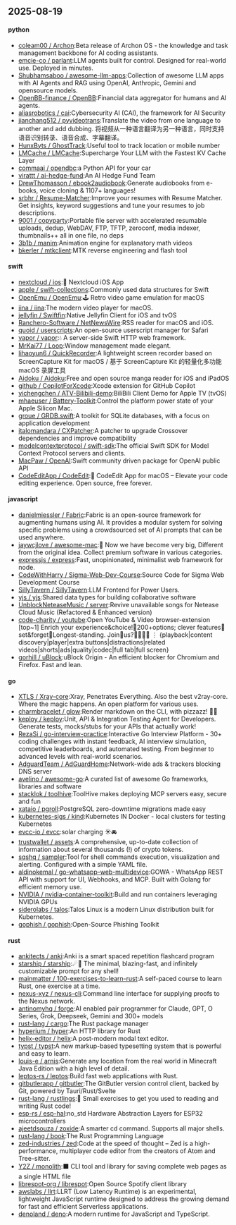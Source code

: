 ## 2025-08-19

#### python
* [coleam00 / Archon](https://github.com/coleam00/Archon):Beta release of Archon OS - the knowledge and task management backbone for AI coding assistants.
* [emcie-co / parlant](https://github.com/emcie-co/parlant):LLM agents built for control. Designed for real-world use. Deployed in minutes.
* [Shubhamsaboo / awesome-llm-apps](https://github.com/Shubhamsaboo/awesome-llm-apps):Collection of awesome LLM apps with AI Agents and RAG using OpenAI, Anthropic, Gemini and opensource models.
* [OpenBB-finance / OpenBB](https://github.com/OpenBB-finance/OpenBB):Financial data aggregator for humans and AI agents.
* [aliasrobotics / cai](https://github.com/aliasrobotics/cai):Cybersecurity AI (CAI), the framework for AI Security
* [jianchang512 / pyvideotrans](https://github.com/jianchang512/pyvideotrans):Translate the video from one language to another and add dubbing. 将视频从一种语言翻译为另一种语言，同时支持语音识别转录、语音合成、字幕翻译。
* [HunxByts / GhostTrack](https://github.com/HunxByts/GhostTrack):Useful tool to track location or mobile number
* [LMCache / LMCache](https://github.com/LMCache/LMCache):Supercharge Your LLM with the Fastest KV Cache Layer
* [commaai / opendbc](https://github.com/commaai/opendbc):a Python API for your car
* [virattt / ai-hedge-fund](https://github.com/virattt/ai-hedge-fund):An AI Hedge Fund Team
* [DrewThomasson / ebook2audiobook](https://github.com/DrewThomasson/ebook2audiobook):Generate audiobooks from e-books, voice cloning & 1107+ languages!
* [srbhr / Resume-Matcher](https://github.com/srbhr/Resume-Matcher):Improve your resumes with Resume Matcher. Get insights, keyword suggestions and tune your resumes to job descriptions.
* [9001 / copyparty](https://github.com/9001/copyparty):Portable file server with accelerated resumable uploads, dedup, WebDAV, FTP, TFTP, zeroconf, media indexer, thumbnails++ all in one file, no deps
* [3b1b / manim](https://github.com/3b1b/manim):Animation engine for explanatory math videos
* [bkerler / mtkclient](https://github.com/bkerler/mtkclient):MTK reverse engineering and flash tool

#### swift
* [nextcloud / ios](https://github.com/nextcloud/ios):📱 Nextcloud iOS App
* [apple / swift-collections](https://github.com/apple/swift-collections):Commonly used data structures for Swift
* [OpenEmu / OpenEmu](https://github.com/OpenEmu/OpenEmu):🕹 Retro video game emulation for macOS
* [iina / iina](https://github.com/iina/iina):The modern video player for macOS.
* [jellyfin / Swiftfin](https://github.com/jellyfin/Swiftfin):Native Jellyfin Client for iOS and tvOS
* [Ranchero-Software / NetNewsWire](https://github.com/Ranchero-Software/NetNewsWire):RSS reader for macOS and iOS.
* [quoid / userscripts](https://github.com/quoid/userscripts):An open-source userscript manager for Safari
* [vapor / vapor](https://github.com/vapor/vapor):💧 A server-side Swift HTTP web framework.
* [MrKai77 / Loop](https://github.com/MrKai77/Loop):Window management made elegant.
* [lihaoyun6 / QuickRecorder](https://github.com/lihaoyun6/QuickRecorder):A lightweight screen recorder based on ScreenCapture Kit for macOS / 基于 ScreenCapture Kit 的轻量化多功能 macOS 录屏工具
* [Aidoku / Aidoku](https://github.com/Aidoku/Aidoku):Free and open source manga reader for iOS and iPadOS
* [github / CopilotForXcode](https://github.com/github/CopilotForXcode):Xcode extension for GitHub Copilot
* [yichengchen / ATV-Bilibili-demo](https://github.com/yichengchen/ATV-Bilibili-demo):BiliBili Client Demo for Apple TV (tvOS)
* [mhaeuser / Battery-Toolkit](https://github.com/mhaeuser/Battery-Toolkit):Control the platform power state of your Apple Silicon Mac.
* [groue / GRDB.swift](https://github.com/groue/GRDB.swift):A toolkit for SQLite databases, with a focus on application development
* [italomandara / CXPatcher](https://github.com/italomandara/CXPatcher):A patcher to upgrade Crossover dependencies and improve compatibility
* [modelcontextprotocol / swift-sdk](https://github.com/modelcontextprotocol/swift-sdk):The official Swift SDK for Model Context Protocol servers and clients.
* [MacPaw / OpenAI](https://github.com/MacPaw/OpenAI):Swift community driven package for OpenAI public API
* [CodeEditApp / CodeEdit](https://github.com/CodeEditApp/CodeEdit):📝 CodeEdit App for macOS – Elevate your code editing experience. Open source, free forever.

#### javascript
* [danielmiessler / Fabric](https://github.com/danielmiessler/Fabric):Fabric is an open-source framework for augmenting humans using AI. It provides a modular system for solving specific problems using a crowdsourced set of AI prompts that can be used anywhere.
* [jaywcjlove / awesome-mac](https://github.com/jaywcjlove/awesome-mac): Now we have become very big, Different from the original idea. Collect premium software in various categories.
* [expressjs / express](https://github.com/expressjs/express):Fast, unopinionated, minimalist web framework for node.
* [CodeWithHarry / Sigma-Web-Dev-Course](https://github.com/CodeWithHarry/Sigma-Web-Dev-Course):Source Code for Sigma Web Development Course
* [SillyTavern / SillyTavern](https://github.com/SillyTavern/SillyTavern):LLM Frontend for Power Users.
* [yjs / yjs](https://github.com/yjs/yjs):Shared data types for building collaborative software
* [UnblockNeteaseMusic / server](https://github.com/UnblockNeteaseMusic/server):Revive unavailable songs for Netease Cloud Music (Refactored & Enhanced version)
* [code-charity / youtube](https://github.com/code-charity/youtube):Open YouTube & Video browser-extension [top~1] Enrich your experience&choice!🧰200+options; clever features📌set&forget📌Longest-standing. Join🧩us?👨‍👩‍👧‍👧 ⋮ {playback|content discovery|player|extra buttons|distractions|related videos|shorts|ads|quality|codec|full tab|full screen}
* [gorhill / uBlock](https://github.com/gorhill/uBlock):uBlock Origin - An efficient blocker for Chromium and Firefox. Fast and lean.

#### go
* [XTLS / Xray-core](https://github.com/XTLS/Xray-core):Xray, Penetrates Everything. Also the best v2ray-core. Where the magic happens. An open platform for various uses.
* [charmbracelet / glow](https://github.com/charmbracelet/glow):Render markdown on the CLI, with pizzazz! 💅🏻
* [keploy / keploy](https://github.com/keploy/keploy):Unit, API & Integration Testing Agent for Developers. Generate tests, mocks/stubs for your APIs that actually work!
* [RezaSi / go-interview-practice](https://github.com/RezaSi/go-interview-practice):Interactive Go Interview Platform - 30+ coding challenges with instant feedback, AI interview simulation, competitive leaderboards, and automated testing. From beginner to advanced levels with real-world scenarios.
* [AdguardTeam / AdGuardHome](https://github.com/AdguardTeam/AdGuardHome):Network-wide ads & trackers blocking DNS server
* [avelino / awesome-go](https://github.com/avelino/awesome-go):A curated list of awesome Go frameworks, libraries and software
* [stacklok / toolhive](https://github.com/stacklok/toolhive):ToolHive makes deploying MCP servers easy, secure and fun
* [xataio / pgroll](https://github.com/xataio/pgroll):PostgreSQL zero-downtime migrations made easy
* [kubernetes-sigs / kind](https://github.com/kubernetes-sigs/kind):Kubernetes IN Docker - local clusters for testing Kubernetes
* [evcc-io / evcc](https://github.com/evcc-io/evcc):solar charging ☀️🚘
* [trustwallet / assets](https://github.com/trustwallet/assets):A comprehensive, up-to-date collection of information about several thousands (!) of crypto tokens.
* [sqshq / sampler](https://github.com/sqshq/sampler):Tool for shell commands execution, visualization and alerting. Configured with a simple YAML file.
* [aldinokemal / go-whatsapp-web-multidevice](https://github.com/aldinokemal/go-whatsapp-web-multidevice):GOWA - WhatsApp REST API with support for UI, Webhooks, and MCP. Built with Golang for efficient memory use.
* [NVIDIA / nvidia-container-toolkit](https://github.com/NVIDIA/nvidia-container-toolkit):Build and run containers leveraging NVIDIA GPUs
* [siderolabs / talos](https://github.com/siderolabs/talos):Talos Linux is a modern Linux distribution built for Kubernetes.
* [gophish / gophish](https://github.com/gophish/gophish):Open-Source Phishing Toolkit

#### rust
* [ankitects / anki](https://github.com/ankitects/anki):Anki is a smart spaced repetition flashcard program
* [starship / starship](https://github.com/starship/starship):☄🌌️ The minimal, blazing-fast, and infinitely customizable prompt for any shell!
* [mainmatter / 100-exercises-to-learn-rust](https://github.com/mainmatter/100-exercises-to-learn-rust):A self-paced course to learn Rust, one exercise at a time.
* [nexus-xyz / nexus-cli](https://github.com/nexus-xyz/nexus-cli):Command line interface for supplying proofs to the Nexus network.
* [antinomyhq / forge](https://github.com/antinomyhq/forge):AI enabled pair programmer for Claude, GPT, O Series, Grok, Deepseek, Gemini and 300+ models
* [rust-lang / cargo](https://github.com/rust-lang/cargo):The Rust package manager
* [hyperium / hyper](https://github.com/hyperium/hyper):An HTTP library for Rust
* [helix-editor / helix](https://github.com/helix-editor/helix):A post-modern modal text editor.
* [typst / typst](https://github.com/typst/typst):A new markup-based typesetting system that is powerful and easy to learn.
* [louis-e / arnis](https://github.com/louis-e/arnis):Generate any location from the real world in Minecraft Java Edition with a high level of detail.
* [leptos-rs / leptos](https://github.com/leptos-rs/leptos):Build fast web applications with Rust.
* [gitbutlerapp / gitbutler](https://github.com/gitbutlerapp/gitbutler):The GitButler version control client, backed by Git, powered by Tauri/Rust/Svelte
* [rust-lang / rustlings](https://github.com/rust-lang/rustlings):🦀 Small exercises to get you used to reading and writing Rust code!
* [esp-rs / esp-hal](https://github.com/esp-rs/esp-hal):no_std Hardware Abstraction Layers for ESP32 microcontrollers
* [ajeetdsouza / zoxide](https://github.com/ajeetdsouza/zoxide):A smarter cd command. Supports all major shells.
* [rust-lang / book](https://github.com/rust-lang/book):The Rust Programming Language
* [zed-industries / zed](https://github.com/zed-industries/zed):Code at the speed of thought – Zed is a high-performance, multiplayer code editor from the creators of Atom and Tree-sitter.
* [Y2Z / monolith](https://github.com/Y2Z/monolith):⬛️ CLI tool and library for saving complete web pages as a single HTML file
* [librespot-org / librespot](https://github.com/librespot-org/librespot):Open Source Spotify client library
* [awslabs / llrt](https://github.com/awslabs/llrt):LLRT (Low Latency Runtime) is an experimental, lightweight JavaScript runtime designed to address the growing demand for fast and efficient Serverless applications.
* [denoland / deno](https://github.com/denoland/deno):A modern runtime for JavaScript and TypeScript.
